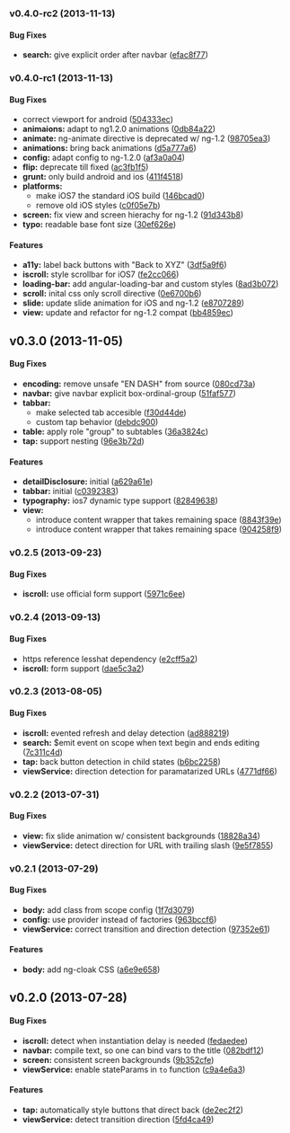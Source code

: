<a name="v0.4.0-rc2"></a>
### v0.4.0-rc2 (2013-11-13)


#### Bug Fixes

* **search:** give explicit order after navbar ([efac8f77](http://github.com/excellenteasy/bradypodion/commit/efac8f77960d8ac190b656e0f7949d8a6094e0df))

<a name="v0.4.0-rc1"></a>
### v0.4.0-rc1 (2013-11-13)


#### Bug Fixes

* correct viewport for android ([504333ec](http://github.com/excellenteasy/bradypodion/commit/504333ec9b42249094035c940292b8ff4ec7927a))
* **animaions:** adapt to ng1.2.0 animations ([0db84a22](http://github.com/excellenteasy/bradypodion/commit/0db84a225cf97bfea999ce03ea63af576d58939e))
* **animate:** ng-animate directive is deprecated w/ ng-1.2 ([98705ea3](http://github.com/excellenteasy/bradypodion/commit/98705ea3e902203e9fe521f160a309530ea12d4e))
* **animations:** bring back animations ([d5a777a6](http://github.com/excellenteasy/bradypodion/commit/d5a777a6a64a8a72307408fd47c21a0dae3e1e5d))
* **config:** adapt config to ng-1.2.0 ([af3a0a04](http://github.com/excellenteasy/bradypodion/commit/af3a0a044bd41b47a4c3361c2c48e072311a50e0))
* **flip:** deprecate till fixed ([ac3fb1f5](http://github.com/excellenteasy/bradypodion/commit/ac3fb1f54b1ef138f71fc90f44213adb48bea49e))
* **grunt:** only build android and ios ([411f4518](http://github.com/excellenteasy/bradypodion/commit/411f4518db1a8a7cb2e7adf4c41f6ffa805cedf3))
* **platforms:**
  * make iOS7 the standard iOS build ([146bcad0](http://github.com/excellenteasy/bradypodion/commit/146bcad040a4db2c3e58db1847f95943ad1a41ce))
  * remove old iOS styles ([c0f05e7b](http://github.com/excellenteasy/bradypodion/commit/c0f05e7b7a00542cb2c5be566b682321d5fce37f))
* **screen:** fix view and screen hierachy for ng-1.2 ([91d343b8](http://github.com/excellenteasy/bradypodion/commit/91d343b8570ce410f58db1e49b83c55417fc7410))
* **typo:** readable base font size ([30ef626e](http://github.com/excellenteasy/bradypodion/commit/30ef626e10faf5c30e014aa8b747be74a9100a08))


#### Features

* **a11y:** label back buttons with "Back to XYZ" ([3df5a9f6](http://github.com/excellenteasy/bradypodion/commit/3df5a9f620d1e8a61a19eaf47bbb17146d1c74ca))
* **iscroll:** style scrollbar for iOS7 ([fe2cc066](http://github.com/excellenteasy/bradypodion/commit/fe2cc066dff9d460b291a7b66c8b6a5320588d02))
* **loading-bar:** add angular-loading-bar and custom styles ([8ad3b072](http://github.com/excellenteasy/bradypodion/commit/8ad3b072c80bf2694878b56cca487e8db69ca28e))
* **scroll:** inital css only scroll directive ([0e6700b6](http://github.com/excellenteasy/bradypodion/commit/0e6700b6906f4696f1a1cf4f99dcd38eb909d5f1))
* **slide:** update slide animation for iOS and ng-1.2 ([e8707289](http://github.com/excellenteasy/bradypodion/commit/e87072898dc2aff331f84a68429ed8736656da23))
* **view:** update and refactor for ng-1.2 compat ([bb4859ec](http://github.com/excellenteasy/bradypodion/commit/bb4859ec8409025872c410c050a751363b25b5c2))

<a name="v0.3.0"></a>
## v0.3.0 (2013-11-05)


#### Bug Fixes

* **encoding:** remove unsafe "EN DASH" from source ([080cd73a](http://github.com/excellenteasy/bradypodion/commit/080cd73ab7c71823e1031553ace261de00367a10))
* **navbar:** give navbar explicit box-ordinal-group ([51faf577](http://github.com/excellenteasy/bradypodion/commit/51faf5773a389b965adce75b973e739fe1775c68))
* **tabbar:**
  * make selected tab accesible ([f30d44de](http://github.com/excellenteasy/bradypodion/commit/f30d44deae6f0f7f517d79e53b91c69a93d4694d))
  * custom tap behavior ([debdc900](http://github.com/excellenteasy/bradypodion/commit/debdc900886fae64b407006b63b17ca5cc377731))
* **table:** apply role "group" to subtables ([36a3824c](http://github.com/excellenteasy/bradypodion/commit/36a3824cc8a44e5e9ee95b254e5210fc878192f1))
* **tap:** support nesting ([96e3b72d](http://github.com/excellenteasy/bradypodion/commit/96e3b72d36404748743c35bb75265eb50e5602f3))


#### Features

* **detailDisclosure:** initial ([a629a61e](http://github.com/excellenteasy/bradypodion/commit/a629a61e5eef3eaccb3cf1ca1c21ed166342b311))
* **tabbar:** initial ([c0392383](http://github.com/excellenteasy/bradypodion/commit/c0392383d2b84806bb1a0df8dd95b21f455eb3ec))
* **typography:** ios7 dynamic type support ([82849638](http://github.com/excellenteasy/bradypodion/commit/8284963831a42c1bbf1cc89db3274c96f97e8dd1))
* **view:**
  * introduce content wrapper that takes remaining space ([8843f39e](http://github.com/excellenteasy/bradypodion/commit/8843f39e44b7b486035b741f5d8bef5a295d17a7))
  * introduce content wrapper that takes remaining space ([904258f9](http://github.com/excellenteasy/bradypodion/commit/904258f9e6f5ef596f7f97b0a437059e59d1f150))

<a name="v0.2.5"></a>
### v0.2.5 (2013-09-23)


#### Bug Fixes

* **iscroll:** use official form support ([5971c6ee](http://github.com/excellenteasy/bradypodion/commit/5971c6eebf45ec74381c5b7b8c3aab0ffec372eb))

<a name="v0.2.4"></a>
### v0.2.4 (2013-09-13)


#### Bug Fixes

* https reference lesshat dependency ([e2cff5a2](http://github.com/excellenteasy/bradypodion/commit/e2cff5a27cf7b2f166431b888f02b95c07dd600e))
* **iscroll:** form support ([dae5c3a2](http://github.com/excellenteasy/bradypodion/commit/dae5c3a25853578dfd33fe4ef8dfebf8f2e19466))

<a name="v0.2.3"></a>
### v0.2.3 (2013-08-05)


#### Bug Fixes

* **iscroll:** evented refresh and delay detection ([ad888219](http://github.com/excellenteasy/bradypodion/commit/ad8882198165a90734f6b5bfacbcd75b1cd16d5c))
* **search:** $emit event on scope when text begin and ends editing ([7c311c4d](http://github.com/excellenteasy/bradypodion/commit/7c311c4dcfc6b585b57de09b5bb06bcd40bee53b))
* **tap:** back button detection in child states ([b6bc2258](http://github.com/excellenteasy/bradypodion/commit/b6bc2258acd4b31dc4042ec3ceb8e53856c541bd))
* **viewService:** direction detection for paramatarized URLs ([4771df66](http://github.com/excellenteasy/bradypodion/commit/4771df66ed7c0373dc194234c18421a8ee78d5b1))

<a name="v0.2.2"></a>
### v0.2.2 (2013-07-31)


#### Bug Fixes

* **view:** fix slide animation w/ consistent backgrounds ([18828a34](http://github.com/excellenteasy/bradypodion/commit/18828a34b69281b39c2c127569562357901f3a9f))
* **viewService:** detect direction for URL with trailing slash ([9e5f7855](http://github.com/excellenteasy/bradypodion/commit/9e5f78556e11a8620f4b24451d9f5a12da017d60))

<a name="v0.2.1"></a>
### v0.2.1 (2013-07-29)


#### Bug Fixes

* **body:** add class from scope config ([1f7d3079](http://github.com/excellenteasy/bradypodion/commit/1f7d3079d5e917dbbf34585301868ffbd18756a9))
* **config:** use provider instead of factories ([963bccf6](http://github.com/excellenteasy/bradypodion/commit/963bccf6db65b530fd08734edd2abd7fb423ce68))
* **viewService:** correct transition and direction detection ([97352e61](http://github.com/excellenteasy/bradypodion/commit/97352e616086f3dcfcfa81400e9e17dbfca73890))


#### Features

* **body:** add ng-cloak CSS ([a6e9e658](http://github.com/excellenteasy/bradypodion/commit/a6e9e65847c536bd6a7db27e52d047573ea51b4d))

<a name="v0.2.0"></a>
## v0.2.0 (2013-07-28)


#### Bug Fixes

* **iscroll:** detect when instantiation delay is needed ([fedaedee](http://github.com/excellenteasy/bradypodion/commit/fedaedeee635b9cf0425ba28b2fbcac9d8a18fff))
* **navbar:** compile text, so one can bind vars to the title ([082bdf12](http://github.com/excellenteasy/bradypodion/commit/082bdf128fb8ca666f420b33c397e86cf786e81c))
* **screen:** consistent screen backgrounds ([9b352cfe](http://github.com/excellenteasy/bradypodion/commit/9b352cfe525f0e6c298cccd4182247d4b4b8d313))
* **viewService:** enable stateParams in `to` function ([c9a4e6a3](http://github.com/excellenteasy/bradypodion/commit/c9a4e6a3c6c1be712c851c72248156f8a65026ab))


#### Features

* **tap:** automatically style buttons that direct back ([de2ec2f2](http://github.com/excellenteasy/bradypodion/commit/de2ec2f2d983137aa1df43792220d9af444ed6cf))
* **viewService:** detect transition direction ([5fd4ca49](http://github.com/excellenteasy/bradypodion/commit/5fd4ca490d23d9b2dedbad53d926966ba3582c34))

